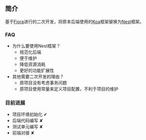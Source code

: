 ## 简介
基于[Fiora](https://github.com/yinxin630/fiora)进行的二次开发，将原本后端使用的[Koa](https://koajs.com/)框架替换为[Nest](https://nestjs.com/)框架。

### FAQ
- 为什么要使用Nest框架？
  - 规范化后端
  - 便于维护
  - 降低资源消耗
  - 更好的功能扩展性
- 其他需要二次开发的理由？
  - 原项目没有考虑事务问题
  - 原项目使用常量来定义项目配置，不利于项目的维护

### 目前进展
- 项目环境初始化 &#10004;
- 后端代码编写 &#10008;
- 测试单元编写 &#10008;
- 前端对接 &#10008;
